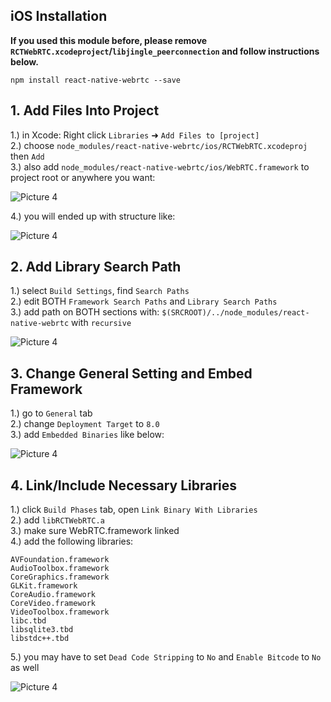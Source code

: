 ## iOS Installation

**If you used this module before, please remove `RCTWebRTC.xcodeproject`/`libjingle_peerconnection` and follow   instructions below.**

`npm install react-native-webrtc --save`  

## 1. Add Files Into Project

1.) in Xcode: Right click `Libraries` ➜ `Add Files to [project]`  
2.) choose `node_modules/react-native-webrtc/ios/RCTWebRTC.xcodeproj` then `Add`  
3.) also add `node_modules/react-native-webrtc/ios/WebRTC.framework` to project root or anywhere you want:  

![Picture 4](https://github.com/oney/react-native-webrtc/blob/master/Documentation/doc_install_xcode_add_xcodeproject.png)

4.) you will ended up with structure like:  

![Picture 4](https://github.com/oney/react-native-webrtc/blob/master/Documentation/doc_install_xcode_file_structure.png)


## 2. Add Library Search Path

1.) select `Build Settings`, find `Search Paths`  
2.) edit BOTH `Framework Search Paths` and `Library Search Paths`  
3.) add path on BOTH sections with: `$(SRCROOT)/../node_modules/react-native-webrtc` with `recursive`  

![Picture 4](https://github.com/oney/react-native-webrtc/blob/master/Documentation/doc_install_xcode_search_path.png)

## 3. Change General Setting and Embed Framework

1.) go to `General` tab  
2.) change `Deployment Target` to `8.0`  
3.) add `Embedded Binaries` like below:  

![Picture 4](https://github.com/oney/react-native-webrtc/blob/master/Documentation/doc_install_xcode_embed_framework.png)


## 4. Link/Include Necessary Libraries


1.) click `Build Phases` tab, open `Link Binary With Libraries`  
2.) add `libRCTWebRTC.a`  
3.) make sure WebRTC.framework linked  
4.) add the following libraries:  

```
AVFoundation.framework
AudioToolbox.framework
CoreGraphics.framework
GLKit.framework
CoreAudio.framework
CoreVideo.framework
VideoToolbox.framework
libc.tbd
libsqlite3.tbd
libstdc++.tbd
```

5.) you may have to set `Dead Code Stripping` to `No` and `Enable Bitcode` to `No` as well  

![Picture 4](https://github.com/oney/react-native-webrtc/blob/master/Documentation/doc_install_xcode_link_libraries.png)
